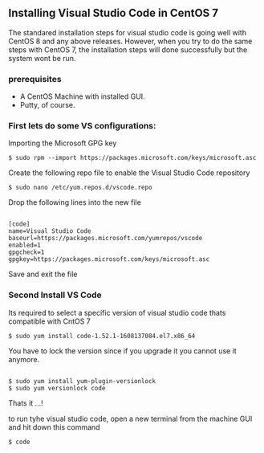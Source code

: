 ## Installing Visual Studio Code in CentOS 7

The standared installation steps for visual studio code is going well with CentOS 8 and any above releases. However, when you try to do the same steps with CentOS 7, the installation steps will done successfully but the system wont be run. 
### prerequisites
* A CentOS Machine with installed GUI.
* Putty, of course.

### First lets do some VS configurations:

Importing the Microsoft GPG key
<pre><code>$ sudo rpm --import https://packages.microsoft.com/keys/microsoft.asc</code></pre>

Create the following repo file to enable the Visual Studio Code repository
<pre><code>$ sudo nano /etc/yum.repos.d/vscode.repo</code></pre>

Drop the following lines into the new file
<pre><code>
[code]
name=Visual Studio Code
baseurl=https://packages.microsoft.com/yumrepos/vscode
enabled=1
gpgcheck=1
gpgkey=https://packages.microsoft.com/keys/microsoft.asc
</code></pre>
Save and exit the file

### Second Install VS Code
Its required to select a specific version of visual studio code thats compatible with CntOS 7 
<pre><code>$ sudo yum install code-1.52.1-1608137084.el7.x86_64 </code></pre>

You have to lock the version since if you upgrade it you cannot use it anymore.
<pre><code>
$ sudo yum install yum-plugin-versionlock
$ sudo yum versionlock code
</code></pre>

<p>Thats it ...!</p>
to run tyhe visual studio code, open a new terminal from the machine GUI and hit down this command
<pre><code>$ code </code></pre>
